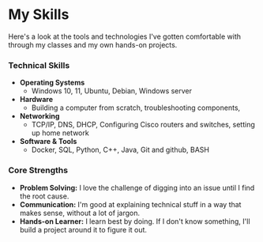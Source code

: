 # My Skills

Here's a look at the tools and technologies I've gotten comfortable with through my classes and my own hands-on projects.

### Technical Skills

* **Operating Systems**
    * Windows 10, 11, Ubuntu, Debian, Windows server
* **Hardware**
    * Building a computer from scratch, troubleshooting components, 
* **Networking**
    * TCP/IP, DNS, DHCP, Configuring Cisco routers and switches, setting up home network
* **Software & Tools**
    * Docker, SQL, Python, C++, Java, Git and github, BASH

### Core Strengths

* **Problem Solving:** I love the challenge of digging into an issue until I find the root cause.
* **Communication:** I'm good at explaining technical stuff in a way that makes sense, without a lot of jargon.
* **Hands-on Learner:** I learn best by doing. If I don't know something, I'll build a project around it to figure it out.
